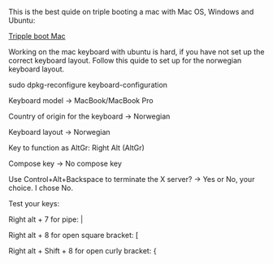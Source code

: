 This is the best quide on triple booting a mac with Mac OS, Windows and Ubuntu:

[Tripple boot Mac ](https://www.innoq.com/en/blog/triple-booting-a-mac/)

Working on the mac keyboard with ubuntu is hard, if you have not set up the correct keyboard layout.
Follow this quide to set up for the norwegian keyboard layout.

sudo dpkg-reconfigure keyboard-configuration

Keyboard model -> MacBook/MacBook Pro

Country of origin for the keyboard -> Norwegian

Keyboard layout -> Norwegian

Key to function as AltGr: Right Alt (AltGr)

Compose key -> No compose key

Use Control+Alt+Backspace to terminate the X server? -> Yes or No, your choice. I chose No.

Test your keys:

Right alt + 7 for pipe: |

Right alt + 8 for open square bracket: [

Right alt + Shift + 8 for open curly bracket: {
